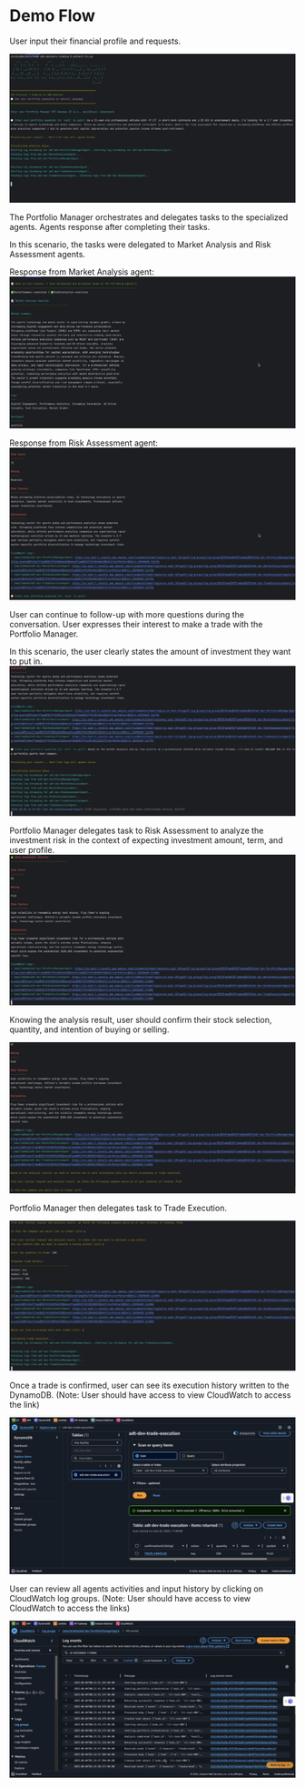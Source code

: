 # Demo Flow

User input their financial profile and requests. 

![A2A Advisory Trading Demo](../demo/adt-demo-screenshot-01.png)

The Portfolio Manager orchestrates and delegates tasks to the specialized agents.
Agents response after completing their tasks.

In this scenario, the tasks were delegated to Market Analysis and Risk Assessment agents. 

Response from Market Analysis agent: 
![A2A Advisory Trading Demo](../demo/adt-demo-screenshot-02.png)

Response from Risk Assessment agent:
![A2A Advisory Trading Demo](../demo/adt-demo-screenshot-03.png)

User can continue to follow-up with more questions during the conversation.
User expresses their interest to make a trade with the Portfolio Manager.

In this scenario, the user clearly states the amount of investment they want to put in.
![A2A Advisory Trading Demo](../demo/adt-demo-screenshot-04.png)

Portfolio Manager delegates task to Risk Assessment to analyze the investment risk in the context of expecting investment amount, term, and user profile.
![A2A Advisory Trading Demo](../demo/adt-demo-screenshot-05.png)

Knowing the analysis result, user should confirm their stock selection, quantity, and intention of buying or selling.

![A2A Advisory Trading Demo](../demo/adt-demo-screenshot-06.png)

Portfolio Manager then delegates task to Trade Execution.

![A2A Advisory Trading Demo](../demo/adt-demo-screenshot-07.png)

Once a trade is confirmed, user can see its execution history written to the DynamoDB.
(Note: User should have access to view CloudWatch to access the link)

![A2A Advisory Trading Demo](../demo/adt-demo-screenshot-08.png)

User can review all agents activities and input history by clicking on CloudWatch log groups.
(Note: User should have access to view CloudWatch to access the links)

![A2A Advisory Trading Demo](../demo/adt-demo-screenshot-09.png)
